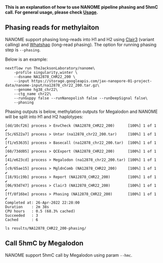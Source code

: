 **This is an explanation of how to use NANOME pipeline phasing and 5hmC call. For general usage, please check [Usage](https://github.com/TheJacksonLaboratory/nanome/blob/master/docs/Usage.md).**

## Phasing reads for methylaiton
NANOME support phasing long-reads into H1 and H2 using [Clair3](https://github.com/HKU-BAL/Clair3) (variant calling) and [Whatshap](https://whatshap.readthedocs.io/en/latest/) (long-read phasing). The option for running phasing step is `--phasing`.

Below is an example:
```angular2html
nextflow run TheJacksonLaboratory/nanome\
    -profile singularity,winter \
    --dsname NA12878_CHR22_200 \
    --input https://storage.googleapis.com/jax-nanopore-01-project-data/nanome-input/na12878_chr22_200.tar.gz\
    --genome hg38_chr22\
    --ctg_name chr22\
    --runGuppy false --runNanopolish false --runDeepSignal false\
    --phasing
```

Phasing outputs is below, methylation outputs for Megalodon and NANOME will be split into H1 and H2 haplotypes:
```angular2html
[dd/10cf26] process > EnvCheck (NA12878_CHR22_200)      [100%] 1 of 1 ✔
[5c/6522a7] process > Untar (na12878_chr22_200.tar)     [100%] 1 of 1 ✔
[f1/e53635] process > Basecall (na12878_chr22_200.tar)  [100%] 1 of 1 ✔
[60/73dd05] process > QCExport (NA12878_CHR22_200)      [100%] 1 of 1 ✔
[41/e623cd] process > Megalodon (na12878_chr22_200.tar) [100%] 1 of 1 ✔
[c9/65ae15] process > MgldnComb (NA12878_CHR22_200)     [100%] 1 of 1 ✔
[18/91c19b] process > Report (NA12878_CHR22_200)        [100%] 1 of 1 ✔
[06/93d747] process > Clair3 (NA12878_CHR22_200)        [100%] 1 of 1 ✔
[ff/8f16be] process > Phasing (NA12878_CHR22_200)       [100%] 1 of 1 ✔
Completed at: 26-Apr-2022 22:28:00
Duration    : 2m 38s
CPU hours   : 0.5 (68.3% cached)
Succeeded   : 3
Cached      : 6

ls results/NA12878_CHR22_200-phasing/
```

## Call 5hmC by Megalodon
NANOME support 5hmC call by Megalodon using param `--hmc`.
